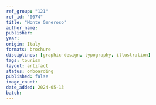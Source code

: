 ```yaml
---
ref_group: "121"
ref_id: "0074"
title: "Monte Generoso"
author_name:
publisher:
year:
origin: Italy
formats: brochure
disciplines: [graphic-design, typography, illustration]
tags: tourism
layout: artifact
status: onboarding
published: false
image_count:
date_added: 2024-05-13
batch:
---
```

